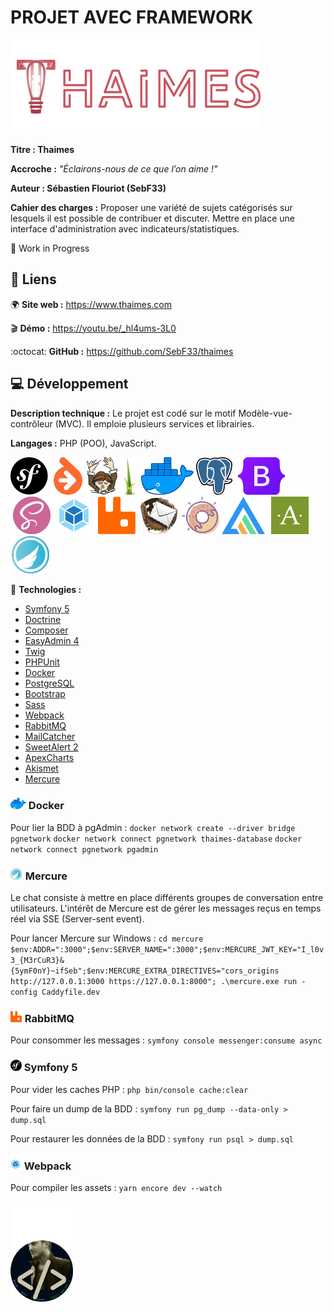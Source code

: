 # PROJET AVEC FRAMEWORK
![logo_sebflix](/.github/logo_thaimes.png)

**Titre : Thaimes**

**Accroche :**
*"Éclairons-nous de ce que l’on aime !"*

**Auteur : Sébastien Flouriot (SebF33)**

**Cahier des charges :**
Proposer une variété de sujets catégorisés sur lesquels il est possible de contribuer et discuter.
Mettre en place une interface d'administration avec indicateurs/statistiques.

:construction: Work in Progress


## :link: Liens
:earth_africa: **Site web :** https://www.thaimes.com

:clapper: **Démo :** https://youtu.be/_hl4ums-3L0

:octocat: **GitHub :** https://github.com/SebF33/thaimes


## :computer: Développement
**Description technique :** Le projet est codé sur le motif Modèle-vue-contrôleur (MVC). Il emploie plusieurs services et librairies.

**Langages :** PHP (POO), JavaScript.

[![Symfony](/.github/Symfony.png)](https://symfony.com) [![Doctrine](/.github/Doctrine.png)](https://www.doctrine-project.org) [![Composer](/.github/Composer.png)](https://getcomposer.org) [![Twig](/.github/Twig.png)](https://twig.symfony.com) [![Docker](/.github/Docker.png)](https://www.docker.com) [![PostgreSQL](/.github/PostgreSQL.png)](https://www.postgresql.org) [![Bootstrap](/.github/Bootstrap.png)](https://getbootstrap.com) [![Sass](/.github/Sass.png)](https://sass-lang.com) [![Webpack](/.github/Webpack.png)](https://webpack.js.org) [![RabbitMQ](/.github/RabbitMQ.png)](https://www.rabbitmq.com) [![MailCatcher](/.github/MailCatcher.png)](https://mailcatcher.me) [![SweetAlert](/.github/SweetAlert.png)](https://sweetalert2.github.io) [![ApexCharts](/.github/ApexCharts.png)](https://apexcharts.com) [![Akismet](/.github/Akismet.png)](https://akismet.com) [![Mercure](/.github/Mercure.png)](https://mercure.rocks)

:toolbox: **Technologies :**
- [Symfony 5](https://symfony.com/doc/5.4/index.html)
- [Doctrine](https://www.doctrine-project.org/projects/doctrine-orm/en/current/tutorials/getting-started.html)
- [Composer](https://getcomposer.org/doc)
- [EasyAdmin 4](https://symfony.com/bundles/EasyAdminBundle/current/index.html)
- [Twig](https://twig.symfony.com/doc/3.x)
- [PHPUnit](https://phpunit.readthedocs.io/fr/latest)
- [Docker](https://docs.docker.com)
- [PostgreSQL](https://www.postgresql.org/docs)
- [Bootstrap](https://getbootstrap.com/docs/5.1/getting-started/introduction)
- [Sass](https://sass-lang.com/documentation)
- [Webpack](https://webpack.js.org/concepts)
- [RabbitMQ](https://www.rabbitmq.com/documentation.html)
- [MailCatcher](https://mailcatcher.me)
- [SweetAlert 2](https://sweetalert2.github.io/#download)
- [ApexCharts](https://apexcharts.com/docs/installation)
- [Akismet](https://akismet.com/development)
- [Mercure](https://mercure.rocks/docs/getting-started)


### ![Docker_tiny](/.github/Docker_tiny.png) Docker
Pour lier la BDD à pgAdmin :
`docker network create --driver bridge pgnetwork`
`docker network connect pgnetwork thaimes-database`
`docker network connect pgnetwork pgadmin`


### ![Mercure_tiny](/.github/Mercure_tiny.png) Mercure
Le chat consiste à mettre en place différents groupes de conversation entre utilisateurs.
L'intérêt de Mercure est de gérer les messages reçus en temps réel via SSE (Server-sent event).

Pour lancer Mercure sur Windows :
`cd mercure`
`$env:ADDR=":3000";$env:SERVER_NAME=":3000";$env:MERCURE_JWT_KEY="I_l0v3_{M3rCuR3}&{5ymF0nY}~ifSeb";$env:MERCURE_EXTRA_DIRECTIVES="cors_origins http://127.0.0.1:3000 https://127.0.0.1:8000"; .\mercure.exe run -config Caddyfile.dev`


### ![RabbitMQ_tiny](/.github/RabbitMQ_tiny.png) RabbitMQ
Pour consommer les messages :
`symfony console messenger:consume async`


### ![Symfony_tiny](/.github/Symfony_tiny.png) Symfony 5
Pour vider les caches PHP :
`php bin/console cache:clear`

Pour faire un dump de la BDD :
`symfony run pg_dump --data-only > dump.sql`

Pour restaurer les données de la BDD :
`symfony run psql > dump.sql`


### ![Webpack_tiny](/.github/Webpack_tiny.png) Webpack
Pour compiler les assets :
`yarn encore dev --watch`


![avatar](/.github/avatar.png)